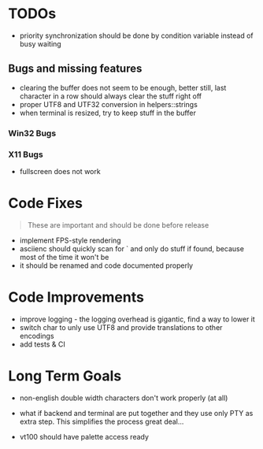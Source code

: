 ﻿# TODOs

- priority synchronization should be done by condition variable instead of busy waiting

## Bugs and missing features

- clearing the buffer does not seem to be enough, better still, last character in a row should always clear the stuff right off
- proper UTF8 and UTF32 conversion in helpers::strings
- when terminal is resized, try to keep stuff in the buffer

### Win32 Bugs

### X11 Bugs

- fullscreen does not work

# Code Fixes

> These are important and should be done before release

- implement FPS-style rendering
- asciienc should quickly scan for ` and only do stuff if found, because most of the time it won't be
- it should be renamed and code documented properly


# Code Improvements 

- improve logging - the logging overhead is gigantic, find a way to lower it
- switch char to unly use UTF8 and provide translations to other encodings
- add tests & CI


# Long Term Goals

- non-english double width characters don't work properly (at all)

- what if backend and terminal are put together and they use only PTY as extra step. This simplifies the process great deal... 



- vt100 should have palette access ready